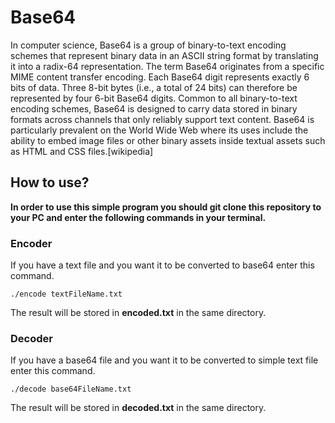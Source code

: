 # Base64
In computer science, Base64 is a group of binary-to-text encoding schemes that represent binary data in an ASCII string format by translating it into a radix-64 representation. The term Base64 originates from a specific MIME content transfer encoding. Each Base64 digit represents exactly 6 bits of data. Three 8-bit bytes (i.e., a total of 24 bits) can therefore be represented by four 6-bit Base64 digits.
Common to all binary-to-text encoding schemes, Base64 is designed to carry data stored in binary formats across channels that only reliably support text content. Base64 is particularly prevalent on the World Wide Web where its uses include the ability to embed image files or other binary assets inside textual assets such as HTML and CSS files.[wikipedia]<br>
## How to use?
**In order to use this simple program you should git clone this repository to your PC and enter the following commands in your terminal.**

### Encoder
If you have a text file and you want it to be converted to base64 enter this command.
```
./encode textFileName.txt
```
The result will be stored in **encoded.txt** in the same directory.

### Decoder
If you have a base64 file and you want it to be converted to simple text file enter this command.
```
./decode base64FileName.txt
```
The result will be stored in **decoded.txt** in the same directory.
